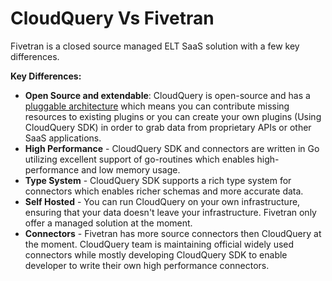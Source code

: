 # CloudQuery Vs Fivetran

Fivetran is a closed source managed ELT SaaS solution with a few key differences.

**Key Differences:**

- **Open Source and extendable**: CloudQuery is open-source and has a [pluggable architecture](https://hub.cloudquery.io) which means you can contribute missing resources to existing plugins or you can create your own plugins (Using CloudQuery SDK) in order to grab data from proprietary APIs or other SaaS applications.
- **High Performance** - CloudQuery SDK and connectors are written in Go utilizing excellent support of go-routines which enables high-performance and low memory usage.
- **Type System** - CloudQuery SDK supports a rich type system for connectors which enables richer schemas and more accurate data.
- **Self Hosted** - You can run CloudQuery on your own infrastructure, ensuring that your data doesn't leave your infrastructure. Fivetran only offer a managed solution at the moment.
- **Connectors** - Fivetran has more source connectors then CloudQuery at the moment. CloudQuery team is maintaining official widely used connectors while mostly developing CloudQuery SDK to enable developer to write their own high performance connectors.